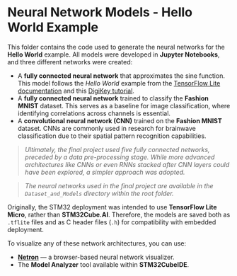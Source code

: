 # Neural Network Models - Hello World Example

This folder contains the code used to generate the neural networks for the **Hello World** example. All models were developed in **Jupyter Notebooks**, and three different networks were created:

- A **fully connected neural network** that approximates the sine function. This model follows the *Hello World* example from the [TensorFlow Lite documentation](https://github.com/tensorflow/tflite-micro/tree/main/tensorflow/lite/micro/examples/hello_world) and this [DigiKey tutorial](https://www.youtube.com/watch?v=BzzqYNYOcWc).
- A **fully connected neural network** trained to classify the **Fashion MNIST** dataset. This serves as a baseline for image classification, where identifying correlations across channels is essential.
- A **convolutional neural network (CNN)** trained on the **Fashion MNIST** dataset. CNNs are commonly used in research for brainwave classification due to their spatial pattern recognition capabilities.

> *Ultimately, the final project used five fully connected networks, preceded by a data pre-processing stage. While more advanced architectures like CNNs or even RNNs stacked after CNN layers could have been explored, a simpler approach was adopted.*

> *The neural networks used in the final project are available in the `Dataset_and_Models` directory within the root folder.*

Originally, the STM32 deployment was intended to use **TensorFlow Lite Micro**, rather than **STM32Cube.AI**. Therefore, the models are saved both as `.tflite` files and as C header files (`.h`) for compatibility with embedded deployment.

To visualize any of these network architectures, you can use:
- [**Netron**](https://netron.app/) — a browser-based neural network visualizer.
- The **Model Analyzer** tool available within **STM32CubeIDE**.
